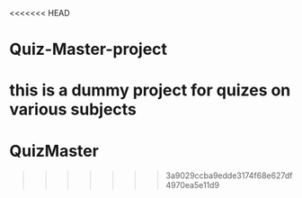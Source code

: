 <<<<<<< HEAD
# Quiz-Master-project
this is a dummy project for quizes on various subjects
=======
# QuizMaster
>>>>>>> 3a9029ccba9edde3174f68e627df4970ea5e11d9
